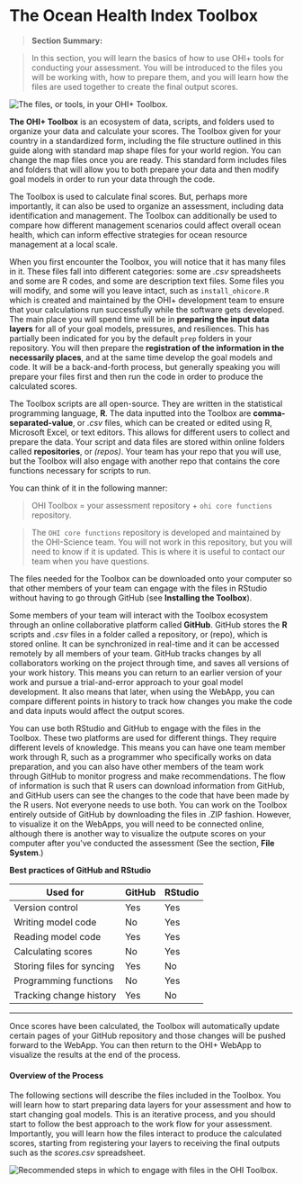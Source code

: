 # The Ocean Health Index Toolbox

>**Section Summary:**

>In this section, you will learn the basics of how to use OHI+ tools for conducting your assessment. You will be introduced to the files you will be working with, how to prepare them, and you will learn how the files are used together to create the final output scores.

![The files, or tools, in your OHI+ Toolbox.](https://docs.google.com/drawings/d/1Lp5qlIgEj32HJpRtqcCwPsQmz4LBqJBVhPk8N0yT2cY/pub?w=960&h=800)

**The OHI+ Toolbox** is an ecosystem of data, scripts, and folders used to organize your data and calculate your scores. The Toolbox given for your country in a standardized form, including the file structure outlined in this guide along with standard map shape files for your world region. You can change the map files once you are ready. This standard form includes files and folders that will allow you to both prepare your data and then modify goal models in order to run your data through the code.

The Toolbox is used to calculate final scores. But, perhaps more importantly, it can also be used to organize an assessment, including data identification and management.  The Toolbox can additionally be used to compare how different management scenarios could affect overall ocean health, which can inform effective strategies for ocean resource management at a local scale.

When you first encounter the Toolbox, you will notice that it has many files in it. These files fall into different categories: some are *.csv* spreadsheets and some are R codes, and some are description text files. Some files you will modify, and some will you leave intact, such as `install_ohicore.R` which is created and maintained by the OHI+ development team to ensure that your calculations run successfully while the software gets developed. The main place you will spend time will be in **preparing the input data layers** for all of your goal models, pressures, and resiliences. This has partially been indicated for you by the default `prep` folders in your repository. You will then prepare the **registration of the information in the necessarily places**, and at the same time develop the goal models and code. It will be a back-and-forth process, but generally speaking you will prepare your files first and then run the code in order to produce the calculated scores.

The Toolbox scripts are all open-source. They are written in the statistical programming language, **R**. The data inputted into the Toolbox are **comma-separated-value**, or *.csv* files, which can be created or edited using R, Microsoft Excel, or text editors. This allows for different users to collect and prepare the data. Your script and data files are stored within online folders called **repositories**, or *(repos)*. Your team has your repo that you will use, but the Toolbox will also engage with another repo that contains the core functions necessary for scripts to run.

You can think of it in the following manner:

> OHI Toolbox = your assessment repository + `ohi core functions` repository.

> The `OHI core functions` repository is developed and maintained by the OHI-Science team. You will not work in this repository, but you will need to know if it is updated. This is where it is useful to contact our team when you have questions.

The files needed for the Toolbox can be downloaded onto your computer so that other members of your team can engage with the files in RStudio without having to go through GitHub (see **Installing the Toolbox**).

Some members of your team will interact with the Toolbox ecosystem through an online collaborative platform called **GitHub**. GitHub stores the **R** scripts and *.csv* files in a folder called a repository, or (repo), which is stored online. It can be synchronized in real-time and it can be accessed remotely by all members of your team. GitHub tracks changes by all collaborators working on the project through time, and saves all versions of your work history. This means you can return to an earlier version of your work and pursue a trial-and-error approach to your goal model development. It also means that later, when using the WebApp, you can compare different points in history to track how changes you make the code and data inputs would affect the output scores.

You can use both RStudio and GitHub to engage with the files in the Toolbox. These two platforms are used for different things. They require different levels of knowledge. This means you can have one team member work through R, such as a programmer who specifically works on data preparation, and you can also have other members of the team work through GitHub to monitor progress and make recommendations. The flow of information is such that R users can download information from GitHub, and GitHub users can see the changes to the code that have been made by the R users. Not everyone needs to use both. You can work on the Toolbox entirely outside of GitHub by downloading the files in .ZIP fashion. However, to visualize it on the WebApps, you will need to be connected online, although there is another way to visualize the outpute scores on your computer after you've conducted the assessment (See the section, **File System**.)

**Best practices of GitHub and RStudio**

| Used for | GitHub | RStudio |
|-----|-------|------|
| Version control | Yes | Yes |
| Writing model code| No | Yes
| Reading model code | Yes | Yes |
| Calculating scores | No | Yes |
| Storing files for syncing | Yes | No
| Programming functions | No | Yes |
| Tracking change history | Yes | No |

***

Once scores have been calculated, the Toolbox will automatically update certain pages of your GitHub repository and those changes will be pushed forward to the WebApp. You can then return to the OHI+ WebApp to visualize the results at the end of the process.

#### Overview of the Process

The following sections will describe the files included in the Toolbox. You will learn how to start preparing data layers for your assessment and how to start changing goal models.  This is an iterative process, and you should start to follow the best approach to the work flow for your assessment. Importantly, you will learn how the files interact to produce the calculated scores, starting from registering your layers to receiving the final outputs such as the *scores.csv* spreadsheet.

![Recommended steps in which to engage with files in the OHI Toolbox.](https://docs.google.com/drawings/d/155-wj8S-cDsbahZgmn5wJ1WHou0XS-2j_GOiX47QvkI/pub?w=960&h=3500)
